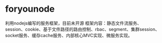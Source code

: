 # foryounode
利用nodejs编写的服务框架，目前未开源
框架内容：静态文件流服务、session、cookie、基于文件路径的路由控制、rbac、segment、集群session、socket服务、缓存cache服务、内部核心MVC实现、微服务实现。
